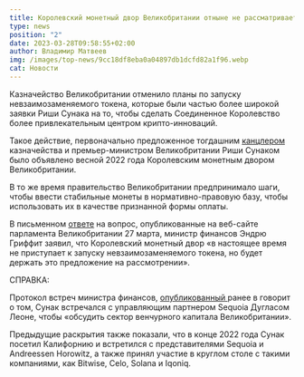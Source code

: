 ```yaml
---
title: Королевский монетный двор Великобритании отныне не рассматривает запуск NFT
type: news
position: "2"
date: 2023-03-28T09:58:55+02:00
author: Владимир Матвеев
img: /images/top-news/9cc18df8eba0a04897db1dcfd82a1f96.webp
cat: Новости
---
```

Казначейство Великобритании отменило планы по запуску невзаимозаменяемого токена, которые были частью более широкой заявки Риши Сунака на то, чтобы сделать Соединенное Королевство более привлекательным центром крипто-инноваций. 

Такое действие, первоначально предложенное тогдашним [канцлером](https://www.theblock.co/post/179331/uk-crypto-hub-and-official-nft-plans-could-be-back-on-as-sunak-wins-leadership) казначейства и премьер-министром Великобритании Риши Сунаком было объявлено весной 2022 года Королевским монетным двором Великобритании.

В то же время правительство Великобритании предпринимало шаги, чтобы ввести стабильные монеты в нормативно-правовую базу, чтобы использовать их в качестве признанной формы оплаты. 

В письменном [ответе](https://questions-statements.parliament.uk/written-questions/detail/2023-03-09/162176#) на вопрос, опубликованные на веб-сайте парламента Великобритании 27 марта, министр финансов Эндрю Гриффит заявил, что Королевский монетный двор «в настоящее время не приступает к запуску невзаимозаменяемого токена, но будет держать это предложение на рассмотрении». 

СПРАВКА:

Протокол встреч министра финансов, [опубликованный ](https://assets.publishing.service.gov.uk/government/uploads/system/uploads/attachment_data/file/1090828/Meetings_Ministerial_Transparency_Jan-March_2022.csv/preview)ранее в говорит о том, Сунак встречался с управляющим партнером Sequoia Дугласом Леоне, чтобы «обсудить сектор венчурного капитала Великобритании». 

Предыдущие раскрытия также показали, что в конце 2022 года Сунак посетил Калифорнию и встретился с представителями Sequoia и Andreessen Horowitz, а также принял участие в круглом столе с такими компаниями, как Bitwise, Celo, Solana и Iqoniq.